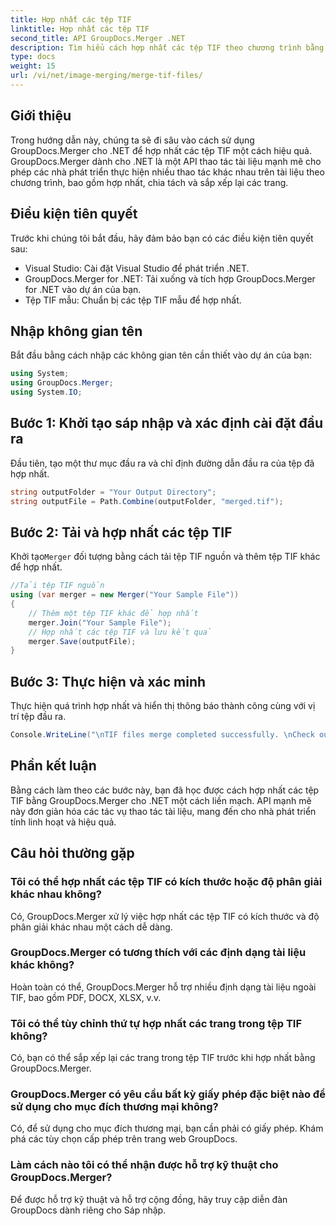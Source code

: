 ```yaml
---
title: Hợp nhất các tệp TIF
linktitle: Hợp nhất các tệp TIF
second_title: API GroupDocs.Merger .NET
description: Tìm hiểu cách hợp nhất các tệp TIF theo chương trình bằng GroupDocs.Merger cho .NET. API thao tác tài liệu hiệu quả dành cho nhà phát triển .NET.
type: docs
weight: 15
url: /vi/net/image-merging/merge-tif-files/
---
```

## Giới thiệu
Trong hướng dẫn này, chúng ta sẽ đi sâu vào cách sử dụng GroupDocs.Merger cho .NET để hợp nhất các tệp TIF một cách hiệu quả. GroupDocs.Merger dành cho .NET là một API thao tác tài liệu mạnh mẽ cho phép các nhà phát triển thực hiện nhiều thao tác khác nhau trên tài liệu theo chương trình, bao gồm hợp nhất, chia tách và sắp xếp lại các trang.
## Điều kiện tiên quyết
Trước khi chúng tôi bắt đầu, hãy đảm bảo bạn có các điều kiện tiên quyết sau:
- Visual Studio: Cài đặt Visual Studio để phát triển .NET.
- GroupDocs.Merger for .NET: Tải xuống và tích hợp GroupDocs.Merger for .NET vào dự án của bạn.
- Tệp TIF mẫu: Chuẩn bị các tệp TIF mẫu để hợp nhất.

## Nhập không gian tên
Bắt đầu bằng cách nhập các không gian tên cần thiết vào dự án của bạn:
```csharp
using System; 
using GroupDocs.Merger;
using System.IO;
```
## Bước 1: Khởi tạo sáp nhập và xác định cài đặt đầu ra
Đầu tiên, tạo một thư mục đầu ra và chỉ định đường dẫn đầu ra của tệp đã hợp nhất.
```csharp
string outputFolder = "Your Output Directory";
string outputFile = Path.Combine(outputFolder, "merged.tif");
```
## Bước 2: Tải và hợp nhất các tệp TIF
 Khởi tạo`Merger` đối tượng bằng cách tải tệp TIF nguồn và thêm tệp TIF khác để hợp nhất.
```csharp
//Tải tệp TIF nguồn
using (var merger = new Merger("Your Sample File"))
{
    // Thêm một tệp TIF khác để hợp nhất
    merger.Join("Your Sample File");
    // Hợp nhất các tệp TIF và lưu kết quả
    merger.Save(outputFile);
}
```
## Bước 3: Thực hiện và xác minh
Thực hiện quá trình hợp nhất và hiển thị thông báo thành công cùng với vị trí tệp đầu ra.
```csharp
Console.WriteLine("\nTIF files merge completed successfully. \nCheck output in {0}", outputFolder);
```

## Phần kết luận
Bằng cách làm theo các bước này, bạn đã học được cách hợp nhất các tệp TIF bằng GroupDocs.Merger cho .NET một cách liền mạch. API mạnh mẽ này đơn giản hóa các tác vụ thao tác tài liệu, mang đến cho nhà phát triển tính linh hoạt và hiệu quả.

## Câu hỏi thường gặp
### Tôi có thể hợp nhất các tệp TIF có kích thước hoặc độ phân giải khác nhau không?
Có, GroupDocs.Merger xử lý việc hợp nhất các tệp TIF có kích thước và độ phân giải khác nhau một cách dễ dàng.
### GroupDocs.Merger có tương thích với các định dạng tài liệu khác không?
Hoàn toàn có thể, GroupDocs.Merger hỗ trợ nhiều định dạng tài liệu ngoài TIF, bao gồm PDF, DOCX, XLSX, v.v.
### Tôi có thể tùy chỉnh thứ tự hợp nhất các trang trong tệp TIF không?
Có, bạn có thể sắp xếp lại các trang trong tệp TIF trước khi hợp nhất bằng GroupDocs.Merger.
### GroupDocs.Merger có yêu cầu bất kỳ giấy phép đặc biệt nào để sử dụng cho mục đích thương mại không?
Có, để sử dụng cho mục đích thương mại, bạn cần phải có giấy phép. Khám phá các tùy chọn cấp phép trên trang web GroupDocs.
### Làm cách nào tôi có thể nhận được hỗ trợ kỹ thuật cho GroupDocs.Merger?
Để được hỗ trợ kỹ thuật và hỗ trợ cộng đồng, hãy truy cập diễn đàn GroupDocs dành riêng cho Sáp nhập.